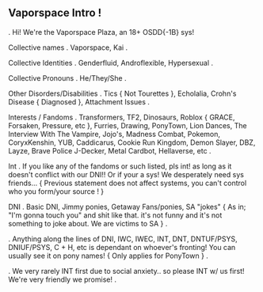<p align="center">
  
  ## Vaporspace Intro !
 . Hi! We're the Vaporspace Plaza, an 18+ OSDD{-1B} sys!
  
  Collective names
 . Vaporspace, Kai .

  Collective Identities
 . Genderfluid, Androflexible, Hypersexual .

  Collective Pronouns
 . He/They/She .

  Other Disorders/Disabilities
 . Tics { Not Tourettes }, Echolalia, Crohn's Disease { Diagnosed }, Attachment Issues .

  Interests / Fandoms
 . Transformers, TF2, Dinosaurs, Roblox { GRACE, Forsaken, Pressure, etc }, Furries, Drawing, PonyTown, Lion Dances, The Interview With The Vampire, Jojo's, Madness Combat, Pokemon, CoryxKenshin, YUB, Caddicarus, Cookie Run Kingdom, Demon Slayer, DBZ, Layze, Brave Police J-Decker, Metal Cardbot, Hellaverse, etc .

 Int
 . If you like any of the fandoms or such listed, pls int! as long as it doesn't conflict with our DNI!! Or if your a sys! We desperately need sys friends... { Previous statement does not affect systems, you can't control who you form/your source ! }

 DNI
 . Basic DNI, Jimmy ponies, Getaway Fans/ponies, SA "jokes" { As in; "I'm gonna touch you" and shit like that. it's not funny and it's not something to joke about. We are victims to SA } .

 . Anything along the lines of DNI, IWC, IWEC, INT, DNT, DNTUF/PSYS, DNIUF/PSYS, C + H, etc is dependant on whoever's fronting! You can usually see it on pony names! { Only applies for PonyTown } .
 

 . We very rarely INT first due to social anxiety.. so please INT w/ us first! We're very friendly we promise! .
<!--
**VaporspacePlaza/VaporspacePlaza** is a ✨ _special_ ✨ repository because its `README.md` (this file) appears on your GitHub profile.

Here are some ideas to get you started:

- 🔭 I’m currently working on ...
- 🌱 I’m currently learning ...
- 👯 I’m looking to collaborate on ...
- 🤔 I’m looking for help with ...
- 💬 Ask me about ...
- 📫 How to reach me: ...
- 😄 Pronouns: ...
- ⚡ Fun fact: ...
-->
